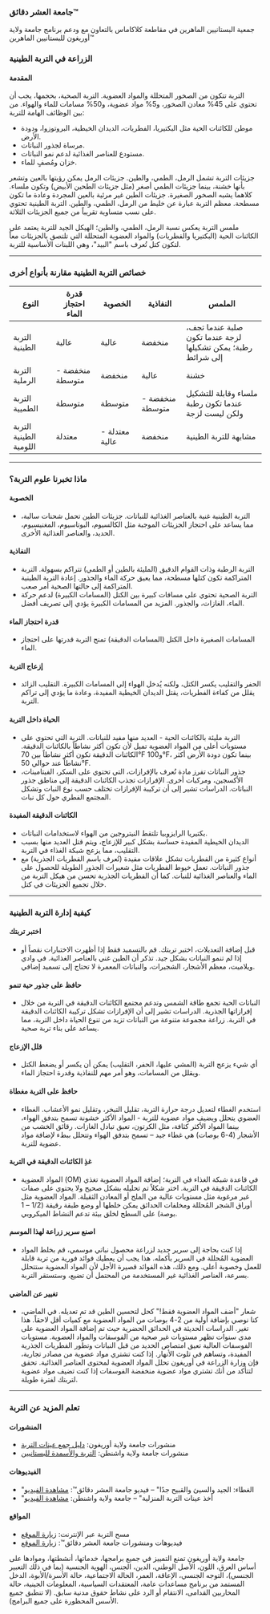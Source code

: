### جامعة العشر دقائق™  
جمعية البستانيين الماهرين في مقاطعة كلاكاماس بالتعاون مع ودعم برنامج جامعة ولاية أوريغون للبستانيين الماهرين™  

### الزراعة في التربة الطينية  

#### المقدمة  
التربة تتكون من الصخور المتحللة والمواد العضوية. التربة الصحية، بحجمها، يجب أن تحتوي على 45% معادن الصخور، و5% مواد عضوية، و50% مسامات للماء والهواء. من بين الوظائف الهامة للتربة:  
- موطن للكائنات الحية مثل البكتيريا، الفطريات، الديدان الخيطية، البروتوزوا، ودودة الأرض.  
- مرساة لجذور النباتات.  
- مستودع للعناصر الغذائية لدعم نمو النباتات.  
- خزان ومُصفٍ للماء.  

جزيئات التربة تشمل الرمل، الطمي، والطين. جزيئات الرمل يمكن رؤيتها بالعين وتشعر بأنها خشنة، بينما جزيئات الطمي أصغر (مثل جزيئات الطحين الأبيض) وتكون ملساء. كلاهما يشبه الصخور الصغيرة. جزيئات الطين غير مرئية بالعين المجردة وعادة ما تكون مسطحة. معظم التربة عبارة عن خليط من الرمل، الطمي، والطين. التربة الطينية تحتوي على نسب متساوية تقريباً من جميع الجزيئات الثلاثة.  

ملمس التربة يعكس نسبة الرمل، الطمي، والطين؛ الهيكل الجيد للتربة يعتمد على الكائنات الحية (البكتيريا والفطريات) والمواد العضوية المتحللة التي تلتصق بالجزيئات معاً لتكون كتل تُعرف باسم "البيد"، وهي اللبنات الأساسية للتربة.  

---

### خصائص التربة الطينية مقارنة بأنواع أخرى  

| النوع | قدرة احتجاز الماء | الخصوبة | النفاذية | الملمس |  
|-------|---------------------|----------|----------|--------|  
| التربة الطينية | عالية | عالية | منخفضة | صلبة عندما تجف، لزجة عندما تكون رطبة؛ يمكن تشكيلها إلى شرائط |  
| التربة الرملية | منخفضة - متوسطة | منخفضة | عالية | خشنة |  
| التربة الطميية | متوسطة | متوسطة | منخفضة - متوسطة | ملساء وقابلة للتشكيل عندما تكون رطبة ولكن ليست لزجة |  
| التربة الطينية اللومية | معتدلة | معتدلة - عالية | منخفضة | مشابهة للتربة الطينية |  

---

### ماذا تخبرنا علوم التربة؟  

#### الخصوبة  
- التربة الطينية غنية بالعناصر الغذائية للنباتات. جزيئات الطين تحمل شحنات سالبة، مما يساعد على احتجاز الجزيئات الموجبة مثل الكالسيوم، البوتاسيوم، المغنيسيوم، الحديد، والعناصر الغذائية الأخرى.  

#### النفاذية  
- التربة الرطبة وذات القوام الدقيق (المليئة بالطين أو الطمي) تتراكم بسهولة. التربة المتراكمة تكون كتلها مسطحة، مما يعيق حركة الماء والجذور. إعادة التربة الطينية المتراكمة إلى حالتها الصحية أمر صعب.  
- التربة الصحية تحتوي على مسافات كبيرة بين الكتل (المسامات الكبيرة) لدعم حركة الماء، الغازات، والجذور. المزيد من المسامات الكبيرة يؤدي إلى تصريف أفضل.  

#### قدرة احتجاز الماء  
- المسامات الصغيرة داخل الكتل (المسامات الدقيقة) تمنح التربة قدرتها على احتجاز الماء.  

#### إزعاج التربة  
- الحفر والتقليب يكسر الكتل، ولكنه يُدخل الهواء إلى المسامات الكبيرة. التقليب الزائد يقلل من كفاءة الفطريات، يقتل الديدان الخيطية المفيدة، وعادة ما يؤدي إلى تراكم التربة.  

#### الحياة داخل التربة  
- التربة مليئة بالكائنات الحية - العديد منها مفيد للنباتات. التربة التي تحتوي على مستويات أعلى من المواد العضوية تميل لأن تكون أكثر نشاطاً بالكائنات الدقيقة. الكائنات الدقيقة تكون أكثر نشاطاً بين 70°F و100°F، بينما تكون دودة الأرض أكثر نشاطاً عند حوالي 50°F.  
- جذور النباتات تفرز مادة تُعرف بالإفرازات، التي تحتوي على السكر، الفيتامينات، الأكسجين، ومركبات أخرى. الإفرازات تجذب الكائنات الدقيقة إلى مناطق جذور النباتات. الدراسات تشير إلى أن تركيبة الإفرازات تختلف حسب نوع النبات وتشكل المجتمع الفطري حول كل نبات.  

#### الكائنات الدقيقة المفيدة  
- بكتيريا الرايزوبيا تلتقط النيتروجين من الهواء لاستخدامات النباتات.  
- الديدان الخيطية المفيدة حساسة بشكل كبير للإزعاج، ويتم قتل العديد منها بسبب التقليب، مما يزعج شبكة الغذاء في التربة.  
- أنواع كثيرة من الفطريات تشكل علاقات مفيدة (تُعرف باسم الفطريات الجذرية) مع جذور النباتات. تعمل خيوط الفطريات مثل شعيرات الجذور الطويلة للحصول على الماء والعناصر الغذائية للنبات. كما أن الفطريات الجذرية تحسن من هيكل التربة من خلال تجميع الجزيئات في كتل.  

---

### كيفية إدارة التربة الطينية  

#### اختبر تربتك  
- قبل إضافة التعديلات، اختبر تربتك. قم بالتسميد فقط إذا أظهرت الاختبارات نقصاً أو إذا لم تنمو النباتات بشكل جيد. تذكر أن الطين غني بالعناصر الغذائية. في وادي ويلاميت، معظم الأشجار، الشجيرات، والنباتات المعمرة لا تحتاج إلى تسميد إضافي.  

#### حافظ على جذور حية تنمو  
- النباتات الحية تجمع طاقة الشمس وتدعم مجتمع الكائنات الدقيقة في التربة من خلال إفرازاتها الجذرية. الدراسات تشير إلى أن الإفرازات تشكل تركيبة الكائنات الدقيقة في التربة. زراعة مجموعة متنوعة من النباتات تزيد من تنوع الحياة داخل التربة، مما يساعد على بناء تربة صحية.  

#### قلل الإزعاج  
- أي شيء يزعج التربة (المشي عليها، الحفر، التقليب) يمكن أن يكسر أو يضغط الكتل ويقلل من المسامات، وهو أمر مهم للنفاذية وقدرة احتجاز الماء.  

#### حافظ على التربة مغطاة  
- استخدم الغطاء لتعديل درجة حرارة التربة، تقليل التبخر، وتقليل نمو الأعشاب. الغطاء العضوي يتحلل ويضيف مواد عضوية للتربة - المواد الأكثر خشونة تسمح بتدفق الهواء، بينما المواد الأكثر كثافة، مثل الكرتون، تعيق تبادل الغازات. رقائق الخشب من الأشجار (4-6 بوصات) هي غطاء جيد – تسمح بتدفق الهواء وتتحلل ببطء لإضافة مواد عضوية للتربة.  

#### غذِ الكائنات الدقيقة في التربة  
- المواد العضوية (OM) في قاعدة شبكة الغذاء في التربة؛ إضافة المواد العضوية تغذي الكائنات الدقيقة في التربة. اختر شكلاً تم تحليله بشكل صحيح ولا يحتوي على صفات غير مرغوبة مثل مستويات عالية من الملح أو المعادن الثقيلة. المواد العضوية مثل أوراق الشجر المُحللة ومخلفات الحدائق يمكن خلطها أو وضع طبقة رقيقة (1/2 – 1 بوصة) على السطح لخلق بيئة تدعم النشاط الميكروبي.  

#### اصنع سرير زراعة لهذا الموسم  
- إذا كنت بحاجة إلى سرير جديد لزراعة محصول نباتي موسمي، قم بخلط المواد العضوية المُحللة في السرير بأكمله. هذا يجب أن يعطيك فوائد فورية من تربة قابلة للعمل وخصوبة أعلى. ومع ذلك، هذه الفوائد قصيرة الأجل لأن المواد العضوية ستتحلل بسرعة، العناصر الغذائية غير المستخدمة من المحتمل أن تضيع، وستستقر التربة.  

#### تغيير عن الماضي  
- شعار "أضف المواد العضوية فقط!" كحل لتحسين الطين قد تم تعديله. في الماضي، كنا نوصي بإضافة أولية من 2-4 بوصات من المواد العضوية مع كميات أقل لاحقاً. هذا تغير. الدراسات الحديثة في الحدائق الحضرية حيث تم إضافة المواد العضوية على مدى سنوات تظهر مستويات غير صحية من الفوسفات والمواد العضوية. مستويات الفوسفات العالية تعيق امتصاص الحديد من قبل النباتات وتطور الفطريات الجذرية المفيدة، وتساهم في تلوث الأنهار. إذا كنت تشتري مواد عضوية من مصادر تجارية، فإن وزارة الزراعة في أوريغون تحلل المواد العضوية لمحتوى العناصر الغذائية. تحقق لتتأكد من أنك تشتري مواد عضوية منخفضة الفوسفات إذا كنت تضيف مواد عضوية لتربتك لفترة طويلة.  

---

### تعلم المزيد عن التربة  

#### المنشورات  
- منشورات جامعة ولاية أوريغون: [دليل جمع عينات التربة](https://catalog.extension.oregonstate.edu/)  
- منشورات جامعة ولاية واشنطن: [التربة والأسمدة للبستانيين](https://pubs.extension.wsu.edu/extension-publications)  

#### الفيديوهات  
- "الغطاء: الجيد والسيئ والقبيح جدًا" – فيديو جامعة العشر دقائق™: [مشاهدة الفيديو](https://www.youtube.com/watch?v=NXL9n2KNm1E&feature=youtu.be)  
- "أخذ عينات التربة المنزلية" – جامعة ولاية واشنطن: [مشاهدة الفيديو](https://www.youtube.com/watch?time_continue=305&v=0tRQUPDRiDU)  

#### المواقع  
- مسح التربة عبر الإنترنت: [زيارة الموقع](www.websoilsurvey.sc.egov/)  
- فيديوهات ومنشورات جامعة العشر دقائق™: [زيارة الموقع](www.cmastergardeners.org/10-minute-university)  

جامعة ولاية أوريغون تمنع التمييز في جميع برامجها، خدماتها، أنشطتها، وموادها على أساس العرق، اللون، الأصل الوطني، الدين، الجنس، الهوية الجنسية (بما في ذلك التعبير الجنسي)، التوجه الجنسي، الإعاقة، العمر، الحالة الاجتماعية، حالة الأسرة/الأبوة، الدخل المستمد من برنامج مساعدات عامة، المعتقدات السياسية، المعلومات الجينية، حالة المحاربين القدامى، الانتقام أو الرد على نشاط حقوق مدنية سابق. (لا تنطبق جميع الأسس المحظورة على جميع البرامج).